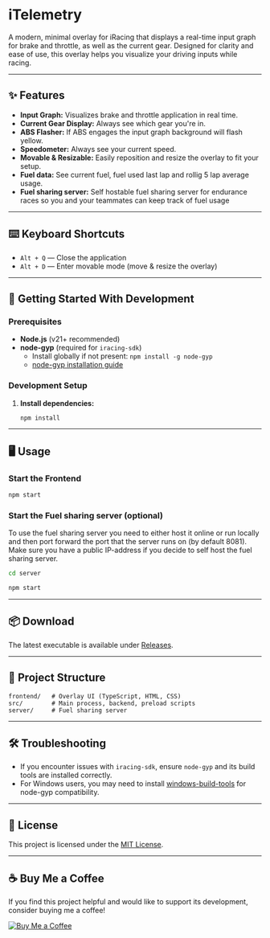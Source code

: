 # iTelemetry

A modern, minimal overlay for iRacing that displays a real-time input graph for brake and throttle, as well as the current gear. Designed for clarity and ease of use, this overlay helps you visualize your driving inputs while racing.

---

## ✨ Features

-   **Input Graph:** Visualizes brake and throttle application in real time.
-   **Current Gear Display:** Always see which gear you're in.
-   **ABS Flasher:** If ABS engages the input graph background will flash yellow.
-   **Speedometer:** Always see your current speed.
-   **Movable & Resizable:** Easily reposition and resize the overlay to fit your setup.
-   **Fuel data:** See current fuel, fuel used last lap and rollig 5 lap average usage.
-   **Fuel sharing server:** Self hostable fuel sharing server for endurance races so you and your teammates can keep track of fuel usage

---

## ⌨️ Keyboard Shortcuts

-   `Alt + Q` — Close the application
-   `Alt + D` — Enter movable mode (move & resize the overlay)

---

## 🚀 Getting Started With Development

### Prerequisites

-   **Node.js** (v21+ recommended)
-   **node-gyp** (required for `iracing-sdk`)
    -   Install globally if not present: `npm install -g node-gyp`
    -   [node-gyp installation guide](https://github.com/nodejs/node-gyp#installation)

### Development Setup

1. **Install dependencies:**
    ```bash
    npm install
    ```

---

## 🖥️ Usage

### Start the Frontend

```bash
npm start
```

### Start the Fuel sharing server (optional)

To use the fuel sharing server you need to either host it online or run locally and then port forward the port that the server runs on (by default 8081). Make sure you have a public IP-address if you decide to self host the fuel sharing server.

```bash
cd server
```

```bash
npm start
```

---

## 📦 Download

The latest executable is available under [Releases](https://github.com/SaltyGaben/i-telemetry/releases).

---

## 📁 Project Structure

```
frontend/   # Overlay UI (TypeScript, HTML, CSS)
src/        # Main process, backend, preload scripts
server/     # Fuel sharing server
```

---

## 🛠️ Troubleshooting

-   If you encounter issues with `iracing-sdk`, ensure `node-gyp` and its build tools are installed correctly.
-   For Windows users, you may need to install [windows-build-tools](https://github.com/felixrieseberg/windows-build-tools) for node-gyp compatibility.

---

## 📃 License

This project is licensed under the [MIT License](./LICENSE).

---

## ☕ Buy Me a Coffee

If you find this project helpful and would like to support its development, consider buying me a coffee!

[![Buy Me a Coffee](https://img.shields.io/badge/Buy%20Me%20a%20Coffee-%23FFDD00?style=for-the-badge&logo=buy-me-a-coffee&logoColor=black)](https://coff.ee/hampustuvesson)
